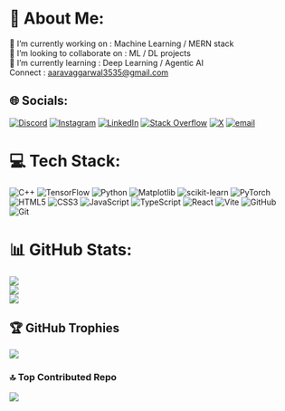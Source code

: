 # 💫 About Me:
🔭 I’m currently working on : Machine Learning / MERN stack<br>👯 I’m looking to collaborate on : ML / DL projects<br>🌱 I’m currently learning : Deep Learning / Agentic AI <br>Connect : aaravaggarwal3535@gmail.com


## 🌐 Socials:
[![Discord](https://img.shields.io/badge/Discord-%237289DA.svg?logo=discord&logoColor=white)](https://discord.gg/WDzhQcAFQe) [![Instagram](https://img.shields.io/badge/Instagram-%23E4405F.svg?logo=Instagram&logoColor=white)](https://instagram.com/aarav_aggarwal._) [![LinkedIn](https://img.shields.io/badge/LinkedIn-%230077B5.svg?logo=linkedin&logoColor=white)](www.linkedin.com/in/aarav-aggarwal35) [![Stack Overflow](https://img.shields.io/badge/-Stackoverflow-FE7A16?logo=stack-overflow&logoColor=white)](https://stackoverflow.com/users/28444643) [![X](https://img.shields.io/badge/X-black.svg?logo=X&logoColor=white)](https://x.com/aaravaggarwal35) [![email](https://img.shields.io/badge/Email-D14836?logo=gmail&logoColor=white)](mailto:aaravaggarwal3535@gmail.com) 

# 💻 Tech Stack:
![C++](https://img.shields.io/badge/c++-%2300599C.svg?style=for-the-badge&logo=c%2B%2B&logoColor=white) ![TensorFlow](https://img.shields.io/badge/TensorFlow-%23FF6F00.svg?style=for-the-badge&logo=TensorFlow&logoColor=white) ![Python](https://img.shields.io/badge/python-3670A0?style=for-the-badge&logo=python&logoColor=ffdd54) ![Matplotlib](https://img.shields.io/badge/Matplotlib-%23ffffff.svg?style=for-the-badge&logo=Matplotlib&logoColor=black) ![scikit-learn](https://img.shields.io/badge/scikit--learn-%23F7931E.svg?style=for-the-badge&logo=scikit-learn&logoColor=white) ![PyTorch](https://img.shields.io/badge/PyTorch-%23EE4C2C.svg?style=for-the-badge&logo=PyTorch&logoColor=white) ![HTML5](https://img.shields.io/badge/html5-%23E34F26.svg?style=for-the-badge&logo=html5&logoColor=white) ![CSS3](https://img.shields.io/badge/css3-%231572B6.svg?style=for-the-badge&logo=css3&logoColor=white) ![JavaScript](https://img.shields.io/badge/javascript-%23323330.svg?style=for-the-badge&logo=javascript&logoColor=%23F7DF1E) ![TypeScript](https://img.shields.io/badge/typescript-%23007ACC.svg?style=for-the-badge&logo=typescript&logoColor=white) ![React](https://img.shields.io/badge/react-%2320232a.svg?style=for-the-badge&logo=react&logoColor=%2361DAFB) ![Vite](https://img.shields.io/badge/vite-%23646CFF.svg?style=for-the-badge&logo=vite&logoColor=white) ![GitHub](https://img.shields.io/badge/github-%23121011.svg?style=for-the-badge&logo=github&logoColor=white) ![Git](https://img.shields.io/badge/git-%23F05033.svg?style=for-the-badge&logo=git&logoColor=white)
# 📊 GitHub Stats:
![](https://github-readme-stats.vercel.app/api?username=aaravaggarwal3535&theme=dark&hide_border=false&include_all_commits=false&count_private=false)<br/>
![](https://nirzak-streak-stats.vercel.app/?user=aaravaggarwal3535&theme=dark&hide_border=false)<br/>
![](https://github-readme-stats.vercel.app/api/top-langs/?username=aaravaggarwal3535&theme=dark&hide_border=false&include_all_commits=false&count_private=false&layout=compact)

## 🏆 GitHub Trophies
![](https://github-profile-trophy.vercel.app/?username=aaravaggarwal3535&theme=radical&no-frame=false&no-bg=false&margin-w=4)

### 🔝 Top Contributed Repo
![](https://github-contributor-stats.vercel.app/api?username=aaravaggarwal3535&limit=5&theme=dark&combine_all_yearly_contributions=true)

<!-- Proudly created with GPRM ( https://gprm.itsvg.in ) -->
